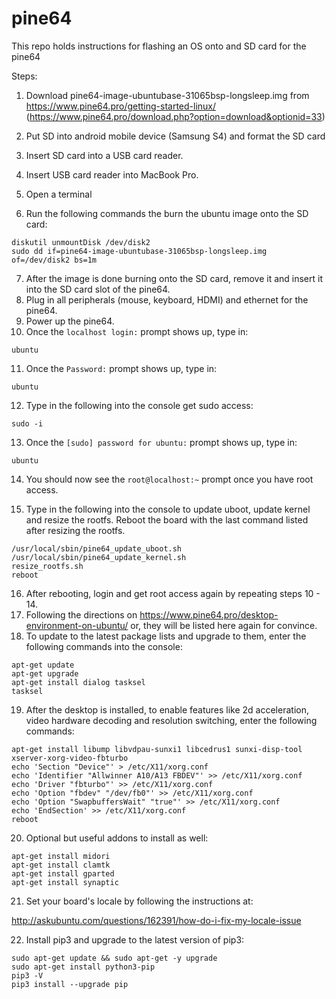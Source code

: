 # pine64
This repo holds instructions for flashing an OS onto and SD card for the pine64

Steps:

1. Download pine64-image-ubuntubase-31065bsp-longsleep.img from https://www.pine64.pro/getting-started-linux/ (https://www.pine64.pro/download.php?option=download&optionid=33)

2. Put SD into android mobile device (Samsung S4) and format the SD card
3. Insert SD card into a USB card reader.
4. Insert USB card reader into MacBook Pro.
5. Open a terminal
6. Run the following commands the burn the ubuntu image onto the SD card:

  ```
  diskutil unmountDisk /dev/disk2
  sudo dd if=pine64-image-ubuntubase-31065bsp-longsleep.img of=/dev/disk2 bs=1m
  ```

7. After the image is done burning onto the SD card, remove it and insert it into the SD card slot of the pine64.
8. Plug in all peripherals (mouse, keyboard, HDMI) and ethernet for the pine64.
9. Power up the pine64.
10. Once the `localhost login:` prompt shows up, type in:

  `ubuntu`

11. Once the `Password:` prompt shows up, type in:

  `ubuntu`


12. Type in the following into the console get sudo access:

  `sudo -i`

13. Once the `[sudo] password for ubuntu:` prompt shows up, type in:

  `ubuntu`

14. You should now see the `root@localhost:~` prompt once you have root access.

15. Type in the following into the console to update uboot, update kernel and resize the rootfs. Reboot the board with the last command listed after resizing the rootfs.

  ```
  /usr/local/sbin/pine64_update_uboot.sh
  /usr/local/sbin/pine64_update_kernel.sh
  resize_rootfs.sh
  reboot
  ```

16. After rebooting, login and get root access again by repeating steps 10 - 14.
17. Following the directions on https://www.pine64.pro/desktop-environment-on-ubuntu/ or, they will be listed here again for convince.
18. To update to the latest package lists and upgrade to them, enter the following commands into the console:

  ```
  apt-get update
  apt-get upgrade
  apt-get install dialog tasksel
  tasksel
  ```

19. After the desktop is installed, to enable features like 2d acceleration, video hardware decoding and resolution switching, enter the following commands:

  ```
  apt-get install libump libvdpau-sunxi1 libcedrus1 sunxi-disp-tool xserver-xorg-video-fbturbo
  echo 'Section "Device"' > /etc/X11/xorg.conf
  echo 'Identifier "Allwinner A10/A13 FBDEV"' >> /etc/X11/xorg.conf
  echo 'Driver "fbturbo"' >> /etc/X11/xorg.conf
  echo 'Option "fbdev" "/dev/fb0"' >> /etc/X11/xorg.conf
  echo 'Option "SwapbuffersWait" "true"' >> /etc/X11/xorg.conf
  echo 'EndSection' >> /etc/X11/xorg.conf
  reboot
  ```

20. Optional but useful addons to install as well:

  ```
  apt-get install midori
  apt-get install clamtk
  apt-get install gparted
  apt-get install synaptic
  ```

21. Set your board's locale by following the instructions at:

  http://askubuntu.com/questions/162391/how-do-i-fix-my-locale-issue

22. Install pip3 and upgrade to the latest version of pip3:

  ```
  sudo apt-get update && sudo apt-get -y upgrade
  sudo apt-get install python3-pip
  pip3 -V
  pip3 install --upgrade pip
  ```
  

